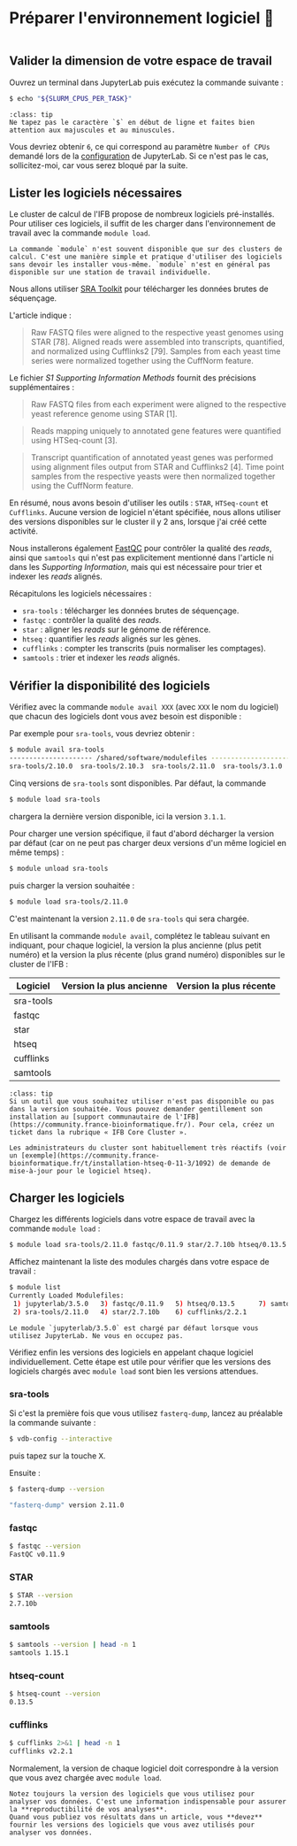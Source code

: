 # Préparer l'environnement logiciel 🧰

```{contents}
```

## Valider la dimension de votre espace de travail 

Ouvrez un terminal dans JupyterLab puis exécutez la commande suivante : 

```bash
$ echo "${SLURM_CPUS_PER_TASK}"
```

```{admonition} Rappel
:class: tip
Ne tapez pas le caractère `$` en début de ligne et faites bien attention aux majuscules et au minuscules.
```

Vous devriez obtenir `6`, ce qui correspond au paramètre `Number of CPUs` demandé lors de la [configuration](0_intro.md) de JupyterLab. Si ce n'est pas le cas, sollicitez-moi, car vous serez bloqué par la suite.


## Lister les logiciels nécessaires

Le cluster de calcul de l'IFB propose de nombreux logiciels pré-installés. Pour utiliser ces logiciels, il suffit de les charger dans l'environnement de travail avec la commande `module load`.

```{note}
La commande `module` n'est souvent disponible que sur des clusters de calcul. C'est une manière simple et pratique d'utiliser des logiciels sans devoir les installer vous-même. `module` n'est en général pas disponible sur une station de travail individuelle.
```

Nous allons utiliser [SRA Toolkit](https://github.com/ncbi/sra-tools) pour télécharger les données brutes de séquençage.

L'article indique :

> Raw FASTQ files were aligned to the respective yeast genomes using STAR [78]. Aligned reads were assembled into transcripts, quantified, and normalized using Cufflinks2 [79]. Samples from each yeast time series were normalized together using the CuffNorm feature.

Le fichier *S1 Supporting Information Methods* fournit des précisions supplémentaires :

> Raw FASTQ files from each experiment were aligned to the respective yeast reference genome using STAR [1].

> Reads mapping uniquely to annotated gene features were quantified using HTSeq-count [3].

> Transcript quantification of annotated yeast genes was performed using alignment files output from STAR and Cufflinks2 [4]. Time point samples from the respective yeasts were then normalized together using the CuffNorm feature.

En résumé, nous avons besoin d'utiliser les outils : `STAR`, `HTSeq-count` et `Cufflinks`. Aucune version de logiciel n'étant spécifiée, nous allons utiliser des versions disponibles sur le cluster il y 2 ans, lorsque j'ai créé cette activité.

Nous installerons également [FastQC](https://www.bioinformatics.babraham.ac.uk/projects/fastqc/) pour contrôler la qualité des *reads*, ainsi que `samtools` qui n'est pas explicitement mentionné dans l'article ni dans les *Supporting Information*, mais qui est nécessaire pour trier et indexer les *reads* alignés.

Récapitulons les logiciels nécessaires :

- `sra-tools` : télécharger les données brutes de séquençage.
- `fastqc` : contrôler la qualité des *reads*.
- `star` : aligner les *reads* sur le génome de référence.
- `htseq` : quantifier les *reads* alignés sur les gènes.
- `cufflinks` : compter les transcrits (puis normaliser les comptages).
- `samtools` : trier et indexer les *reads* alignés.


## Vérifier la disponibilité des logiciels

Vérifiez avec la commande `module avail XXX` (avec `XXX` le nom du logiciel) que chacun des logiciels dont vous avez besoin est disponible :

Par exemple pour `sra-tools`, vous devriez obtenir :

```bash
$ module avail sra-tools
--------------------- /shared/software/modulefiles ----------------------
sra-tools/2.10.0  sra-tools/2.10.3  sra-tools/2.11.0  sra-tools/3.1.0  sra-tools/3.1.1
```

Cinq versions de `sra-tools` sont disponibles. Par défaut, la commande 


```bash
$ module load sra-tools
```

chargera la dernière version disponible, ici la version `3.1.1`.

Pour charger une version spécifique, il faut d'abord décharger la version par défaut (car on ne peut pas charger deux versions d'un même logiciel en même temps) :

```bash
$ module unload sra-tools
```

puis charger la version souhaitée :

```bash
$ module load sra-tools/2.11.0
```

C'est maintenant la version `2.11.0` de `sra-tools` qui sera chargée.

En utilisant la commande `module avail`, complétez le tableau suivant en indiquant, pour chaque logiciel, la version la plus ancienne (plus petit numéro) et la version la plus récente (plus grand numéro) disponibles sur le cluster de l'IFB :

| Logiciel  | Version la plus ancienne | Version la plus récente |
|-----------|--------------------------|-------------------------|
| sra-tools |                          |                         |
| fastqc    |                          |                         |
| star      |                          |                         |
| htseq     |                          |                         |
| cufflinks |                          |                         |
| samtools  |                          |                         |



```{admonition} Que faire si un logiciel n'est pas disponible ?
:class: tip
Si un outil que vous souhaitez utiliser n'est pas disponible ou pas dans la version souhaitée. Vous pouvez demander gentillement son installation au [support communautaire de l'IFB](https://community.france-bioinformatique.fr/). Pour cela, créez un ticket dans la rubrique « IFB Core Cluster ».

Les administrateurs du cluster sont habituellement très réactifs (voir un [exemple](https://community.france-bioinformatique.fr/t/installation-htseq-0-11-3/1092) de demande de mise-à-jour pour le logiciel htseq).
```

## Charger les logiciels

Chargez les différents logiciels dans votre espace de travail avec la commande `module load` :

```bash
$ module load sra-tools/2.11.0 fastqc/0.11.9 star/2.7.10b htseq/0.13.5 cufflinks/2.2.1 samtools/1.15.1
```

Affichez maintenant la liste des modules chargés dans votre espace de travail :

```bash
$ module list
Currently Loaded Modulefiles:
 1) jupyterlab/3.5.0   3) fastqc/0.11.9   5) htseq/0.13.5      7) samtools/1.15.1  
 2) sra-tools/2.11.0   4) star/2.7.10b    6) cufflinks/2.2.1    
```

```{note}
Le module `jupyterlab/3.5.0` est chargé par défaut lorsque vous utilisez JupyterLab. Ne vous en occupez pas. 
```


Vérifiez enfin les versions des logiciels en appelant chaque logiciel individuellement. Cette étape est utile pour vérifier que les versions des logiciels chargés avec `module load` sont bien les versions attendues.

### sra-tools

Si c'est la première fois que vous utilisez `fasterq-dump`, lancez au préalable la commande suivante :

```bash
$ vdb-config --interactive
```
puis tapez sur la touche <kbd>X</kbd>.

Ensuite :
```bash
$ fasterq-dump --version

"fasterq-dump" version 2.11.0
```

### fastqc

```bash
$ fastqc --version
FastQC v0.11.9
```

### STAR
```bash
$ STAR --version
2.7.10b
```

### samtools

```bash
$ samtools --version | head -n 1
samtools 1.15.1
```

### htseq-count

```bash
$ htseq-count --version
0.13.5
```

### cufflinks

```bash
$ cufflinks 2>&1 | head -n 1
cufflinks v2.2.1
```

Normalement, la version de chaque logiciel doit correspondre à la version que vous avez chargée avec `module load`.


```{important}
Notez toujours la version des logiciels que vous utilisez pour analyser vos données. C'est une information indispensable pour assurer la **reproductibilité de vos analyses**.
Quand vous publiez vos résultats dans un article, vous **devez** fournir les versions des logiciels que vous avez utilisés pour analyser vos données.
```
